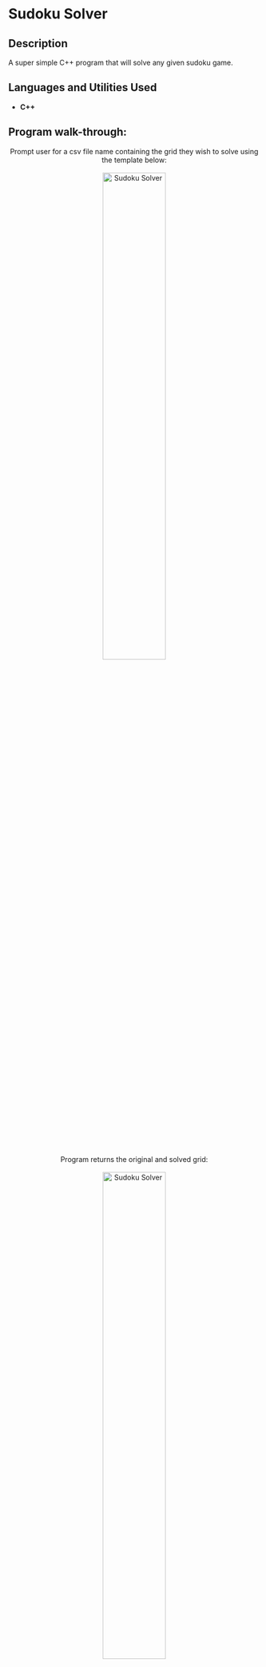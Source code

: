 <h1>Sudoku Solver </h1>

<h2>Description</h2>
A super simple C++ program that will solve any given sudoku game. 
<br />


<h2>Languages and Utilities Used</h2>

- <b>C++</b> 

<h2>Program walk-through:</h2>

<p align="center">
Prompt user for a csv file name containing the grid they wish to solve using the template below: <br/>
<br />
<img src="https://imgur.com/dskBUWZ.png" height="50%" width="50%" alt="Sudoku Solver"/>
<br />
<br />
Program returns the original and solved grid:  <br/>
<br />
<img src="https://imgur.com/IefYvUO.png" height="50%" width="50%" alt="Sudoku Solver"/>
<br />
<br />
</p>

<!--
 ```diff
- text in red
+ text in green
! text in orange
# text in gray
@@ text in purple (and bold)@@
```
--!>
